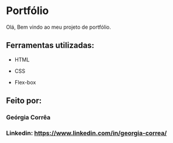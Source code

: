 # Portfólio 

Olá, Bem vindo ao meu projeto de portfólio.

## Ferramentas utilizadas:

* HTML

* CSS

* Flex-box

## Feito por:

### Geórgia Corrêa

### Linkedin: https://www.linkedin.com/in/georgia-correa/
